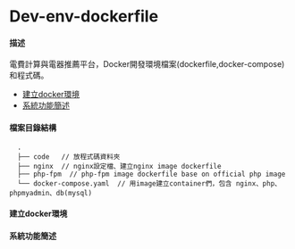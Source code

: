 # Dev-env-dockerfile

#### 描述
電費計算與電器推薦平台，Docker開發環境檔案(dockerfile,docker-compose)和程式碼。
* [建立docker環境]()
* [系統功能簡述]()

#### 檔案目錄結構
```
  .
  ├── code   // 放程式碼資料夾
  ├── nginx  // nginx設定檔、建立nginx image dockerfile
  ├── php-fpm  // php-fpm image dockerfile base on official php image
  └── docker-compose.yaml  // 用image建立container們，包含 nginx、php、phpmyadmin、db(mysql)
```

#### 建立docker環境






#### 系統功能簡述






